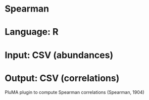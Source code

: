 # Spearman
# Language: R
# Input: CSV (abundances)
# Output: CSV (correlations)
PluMA plugin to compute Spearman correlations (Spearman, 1904)
